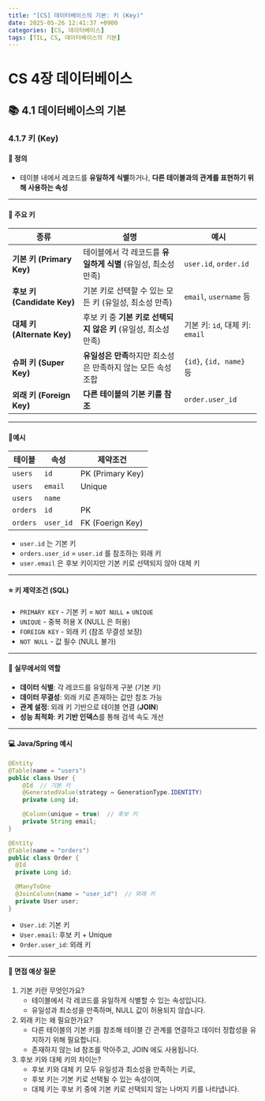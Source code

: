 ```yaml
---
title: "[CS] 데이터베이스의 기본: 키 (Key)"
date: 2025-05-26 12:41:37 +0900
categories: [CS, 데이터베이스]
tags: [TIL, CS, 데이터베이스의 기본]
---
```

# CS 4장 데이터베이스
## 📚 4.1 데이터베이스의 기본

### 4.1.7 키 (Key)

#### 📘 정의
- 테이블 내에서 레코드를 **유일하게 식별**하거나, **다른 테이블과의 관계를 표현하기 위해 사용하는 속성**

---

#### 📌 주요 키

| 종류                   | 설명                                   | 예시                    |
|----------------------|--------------------------------------|-----------------------|
| **기본 키 (Primary Key)**   | 테이블에서 각 레코드를 **유일하게 식별** (유일성, 최소성 만족)   | `user.id`, `order.id`     |
| **후보 키 (Candidate Key)** | 기본 키로 선택할 수 있는 모든 키 (유일성, 최소성 만족)    | `email`, `username` 등     |
| **대체 키 (Alternate Key)** | 후보 키 중 **기본 키로 선택되지 않은 키** (유일성, 최소성 만족) | 기본 키: `id`, 대체 키: `email` |
| **슈퍼 키 (Super Key)**     | **유일성은 만족**하지만 최소성은 만족하지 않는 모든 속성 조합     | `{id}`, `{id, name}` 등    |
| **외래 키 (Foreign Key)**   | **다른 테이블의 기본 키를 참조**                     | `order.user_id`         |


---

#### 🎯예시

| 테이블 | 속성      | 제약조건             |
|---|---------|------------------|
| `users` | `id`      | PK (Primary Key) |
| `users` | `email`   | Unique           |
| `users` | `name`    |                  |
| `orders` | `id`      | PK               |
| `orders` | `user_id` | FK (Foerign Key) |

- `user.id` 는 기본 키
- `orders.user_id` = `user.id` 를 참조하는 외래 키
- `user.email` 은 후보 키이지만 기본 키로 선택되지 않아 대체 키

---

#### ⭐️ 키 제약조건 (SQL)

- `PRIMARY KEY` - 기본 키 = `NOT NULL` + `UNIQUE`
- `UNIQUE` - 중복 허용 X (NULL 은 허용)
- `FOREIGN KEY` - 외래 키 (참조 무결성 보장)
- `NOT NULL` - 값 필수 (NULL 불가)

---

#### 🏢 실무에서의 역할
- **데이터 식별**: 각 레코드를 유일하게 구분 (기본 키)
- **데이터 무결성**: 외래 키로 존재하는 값만 참조 가능
- **관계 설정**: 외래 키 기반으로 테이블 연결 (**JOIN**)
- **성능 최적화**: **키 기반 인덱스**를 통해 검색 속도 개선

---

#### 💻 Java/Spring 예시

```java
@Entity
@Table(name = "users")
public class User {
    @Id  // 기본 키
    @GeneratedValue(strategy = GenerationType.IDENTITY)
    private Long id;

    @Column(unique = true)  // 후보 키
    private String email;
}

@Entity
@Table(name = "orders")
public class Order {
  @Id
  private Long id;

  @ManyToOne
  @JoinColumn(name = "user_id")  // 외래 키
  private User user;
}
```
- `User.id`: 기본 키
- `User.email`: 후보 키 + Unique
- `Order.user_id`: 외래 키

---

#### 🎤 면접 예상 질문
1. 기본 키란 무엇인가요?
   - 테이블에서 각 레코드를 유일하게 식별할 수 있는 속성입니다.
   - 유일성과 최소성을 만족하며, NULL 값이 허용되지 않습니다.
2. 외래 키는 왜 필요한가요?
   - 다른 테이블의 기본 키를 참조해 테이블 간 관계를 연결하고 데이터 정합성을 유지하기 위해 필요합니다.
   - 존재하지 않는 Id 참조를 막아주고, JOIN 에도 사용됩니다.
3. 후보 키와 대체 키의 차이는?
   - 후보 키와 대체 키 모두 유일성과 최소성을 만족하는 키로,
   - 후보 키는 기본 키로 선택될 수 있는 속성이여,
   - 대체 키는 후보 키 중에 기본 키로 선택되지 않는 나머지 키를 나타냅니다.
